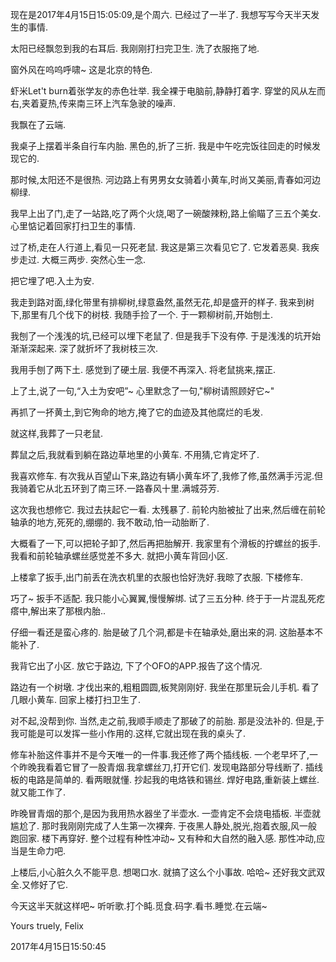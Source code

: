 现在是2017年4月15日15:05:09,是个周六. 已经过了一半了. 我想写写今天半天发生的事情.

太阳已经飘忽到我的右耳后. 我刚刚打扫完卫生. 洗了衣服拖了地.

窗外风在呜呜呼啸~ 这是北京的特色.

虾米Let't burn着张学友的赤色壮举. 我全裸于电脑前,静静打着字. 穿堂的风从左而右,夹着夏热,传来南三环上汽车急驶的噪声.

我飘在了云端.

我桌子上摆着半条自行车内胎. 黑色的,折了三折. 我是中午吃完饭往回走的时候发现它的.

那时候,太阳还不是很热. 河边路上有男男女女骑着小黄车,时尚又美丽,青春如河边柳绿.

我早上出了门,走了一站路,吃了两个火烧,喝了一碗酸辣粉,路上偷瞄了三五个美女.心里惦记着回家打扫卫生的事情.

过了桥,走在人行道上,看见一只死老鼠. 我这是第三次看见它了. 它发着恶臭. 我疾步走过. 大概三两步. 突然心生一念.

把它埋了吧.入土为安.

我走到路对面,绿化带里有排柳树,绿意盎然,虽然无花,却是盛开的样子. 我来到树下,那里有几个伐下的树枝. 我随手捡了一个.
于一颗柳树前,开始刨土.

我刨了一个浅浅的坑,已经可以埋下老鼠了. 但是我手下没有停. 于是浅浅的坑开始渐渐深起来. 深了就折坏了我树枝三次.

我用手刨了两下土. 感觉到了硬土层. 我便不再深入. 将老鼠挑来,摆正.

上了土,说了一句,“入土为安吧”~ 心里默念了一句,"柳树请照顾好它~" 

再抓了一抔黄土,到它殉命的地方,掩了它的血迹及其他腐烂的毛发.

就这样,我葬了一只老鼠.

葬鼠之后,我就看到躺在路边草地里的小黄车. 不用猜,它肯定坏了.

我喜欢修车. 有次我从百望山下来,路边有辆小黄车坏了,我修了修,虽然满手污泥.但我骑着它从北五环到了南三环.一路春风十里.满城芬芳.

这次我也想修它. 我过去扶起它一看. 太残暴了. 前轮内胎被扯了出来,然后缠在前轮轴承的地方,死死的,绷绷的. 我不敢动,怕一动胎断了.

大概看了一下,可以把轮子卸了,然后再把胎解开. 我家里有个滑板的拧螺丝的扳手. 我看和前轮轴承螺丝感觉差不多大. 就把小黄车背回小区.

上楼拿了扳手,出门前丢在洗衣机里的衣服也恰好洗好.我晾了衣服. 下楼修车.

巧了~ 扳手不适配. 我只能小心翼翼,慢慢解绑. 试了三五分种. 终于于一片混乱死疙瘩中,解出来了那根内胎..

仔细一看还是蛮心疼的. 胎是破了几个洞,都是卡在轴承处,磨出来的洞. 这胎基本不能补了.

我背它出了小区. 放它于路边, 下了个OFO的APP.报告了这个情况.

路边有一个树墩. 才伐出来的,粗粗圆圆,板凳刚刚好. 我坐在那里玩会儿手机. 看了几眼小黄车. 回家上楼打扫卫生了.

对不起,没帮到你. 当然,走之前,我顺手顺走了那破了的前胎. 那是没法补的. 但是,于我可能是可以发挥一些小作用的.这样,它就出现在我的桌头了.

修车补胎这件事并不是今天唯一的一件事.我还修了两个插线板. 一个老早坏了,一个昨晚我看着它冒了一股青烟.我拿螺丝刀,打开它们.
发现电路部分导线断了. 插线板的电路是简单的. 看两眼就懂. 抄起我的电烙铁和锡丝. 焊好电路,重新装上螺丝. 就又能工作了.

昨晚冒青烟的那个,是因为我用热水器坐了半壶水. 一壶肯定不会烧电插板. 半壶就尴尬了. 那时我刚刚完成了人生第一次裸奔.
于夜黑人静处,脱光,抱着衣服,风一般跑回家. 楼下再穿好. 整个过程有种性冲动~ 又有种和大自然的融入感. 那性冲动,应当是生命力吧.

上楼后,小心脏久久不能平息. 想喝口水. 就搞了这么个小事故. 哈哈~ 还好我文武双全.又修好了它.

今天这半天就这样吧~ 听听歌.打个盹.觅食.码字.看书.睡觉.在云端~

Yours truely, Felix

2017年4月15日15:50:45